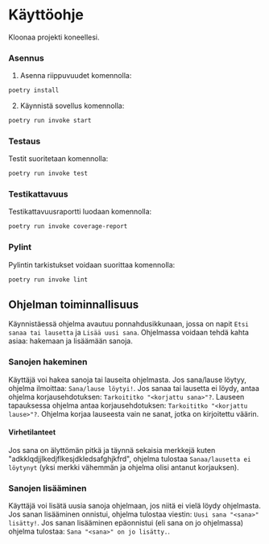 # Käyttöohje

Kloonaa projekti koneellesi.

### Asennus

1. Asenna riippuvuudet komennolla:

```bash
poetry install
```

2. Käynnistä sovellus komennolla:

```bash
poetry run invoke start
```

### Testaus

Testit suoritetaan komennolla:

```bash
poetry run invoke test
```

### Testikattavuus

Testikattavuusraportti luodaan komennolla:

```bash
poetry run invoke coverage-report
```

### Pylint

Pylintin tarkistukset voidaan suorittaa komennolla:

```bash
poetry run invoke lint
```

## Ohjelman toiminnallisuus

Käynnistäessä ohjelma avautuu ponnahdusikkunaan, jossa on napit `Etsi sanaa tai lausetta` ja `Lisää uusi sana`. Ohjelmassa voidaan tehdä kahta asiaa: hakemaan ja lisäämään sanoja.

### Sanojen hakeminen

Käyttäjä voi hakea sanoja tai lauseita ohjelmasta. Jos sana/lause löytyy, ohjelma ilmoittaa: `Sana/lause löytyi!`. Jos sanaa tai lausetta ei löydy, antaa ohjelma korjausehdotuksen: `Tarkoititko "<korjattu sana>"?`. Lauseen tapauksessa ohjelma antaa korjausehdotuksen: `Tarkoititko "<korjattu lause>"?`. Ohjelma korjaa lauseesta vain ne sanat, jotka on kirjoitettu väärin.

#### Virhetilanteet

Jos sana on älyttömän pitkä ja täynnä sekaisia merkkejä kuten "adkklqdjjlkedjflkesjdkledsafghjkfrd", ohjelma tulostaa `Sanaa/lausetta ei löytynyt` (yksi merkki vähemmän ja ohjelma olisi antanut korjauksen).

### Sanojen lisääminen

Käyttäjä voi lisätä uusia sanoja ohjelmaan, jos niitä ei vielä löydy ohjelmasta. Jos sanan lisääminen onnistui, ohjelma tulostaa viestin: `Uusi sana "<sana>" lisätty!`. Jos sanan lisääminen epäonnistui (eli sana on jo ohjelmassa) ohjelma tulostaa: `Sana "<sana>" on jo lisätty.`.
